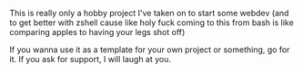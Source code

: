 This is really only a hobby project I've taken on to start some webdev (and to get better with zshell cause like holy fuck coming to this from bash is like comparing apples to having your legs shot off)


If you wanna use it as a template for your own project or something, go for it. If you ask for support, I will laugh at you.
